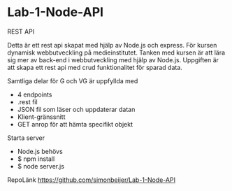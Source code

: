 # Lab-1-Node-API

REST API

Detta är ett rest api skapat med hjälp av Node.js och express.
För kursen dynamisk webbutveckling på medieinstitutet.
Tanken med kursen är att lära sig mer av back-end i webbutveckling med hjälp av Node.js.
Uppgiften är att skapa ett rest api med crud funktionalitet för sparad data.

Samtliga delar för G och VG är uppfyllda med

- 4 endpoints
- .rest fil
- JSON fil som läser och uppdaterar datan
- Klient-gränssnitt
- GET anrop för att hämta specifikt objekt

Starta server

- Node.js behövs 
- $ npm install
- $ node server.js


RepoLänk https://github.com/simonbeijer/Lab-1-Node-API